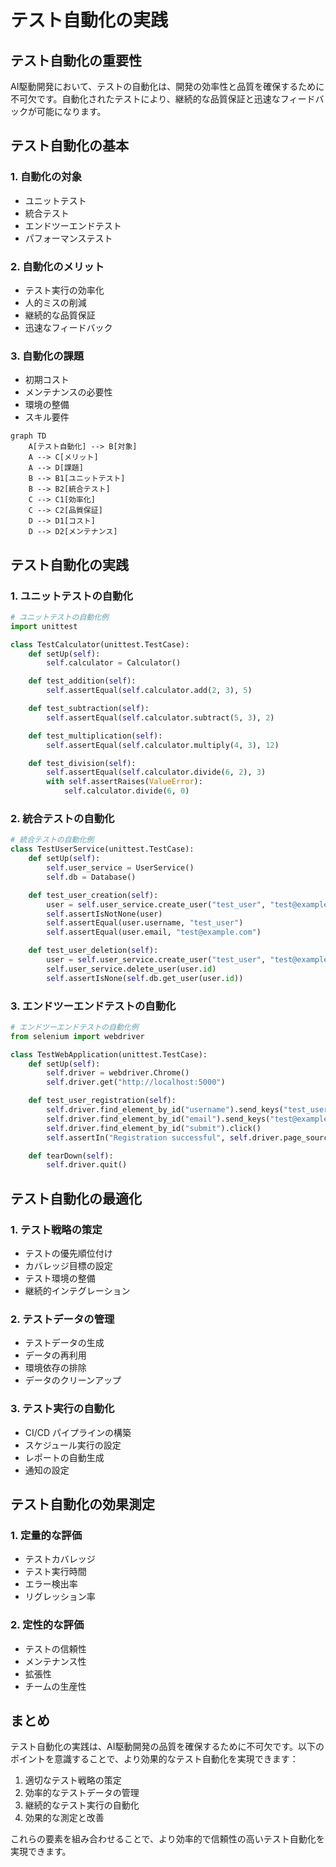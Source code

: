 # テスト自動化の実践

## テスト自動化の重要性

AI駆動開発において、テストの自動化は、開発の効率性と品質を確保するために不可欠です。自動化されたテストにより、継続的な品質保証と迅速なフィードバックが可能になります。

## テスト自動化の基本

### 1. 自動化の対象

- ユニットテスト
- 統合テスト
- エンドツーエンドテスト
- パフォーマンステスト

### 2. 自動化のメリット

- テスト実行の効率化
- 人的ミスの削減
- 継続的な品質保証
- 迅速なフィードバック

### 3. 自動化の課題

- 初期コスト
- メンテナンスの必要性
- 環境の整備
- スキル要件

```mermaid
graph TD
    A[テスト自動化] --> B[対象]
    A --> C[メリット]
    A --> D[課題]
    B --> B1[ユニットテスト]
    B --> B2[統合テスト]
    C --> C1[効率化]
    C --> C2[品質保証]
    D --> D1[コスト]
    D --> D2[メンテナンス]
```

## テスト自動化の実践

### 1. ユニットテストの自動化

```python
# ユニットテストの自動化例
import unittest

class TestCalculator(unittest.TestCase):
    def setUp(self):
        self.calculator = Calculator()

    def test_addition(self):
        self.assertEqual(self.calculator.add(2, 3), 5)

    def test_subtraction(self):
        self.assertEqual(self.calculator.subtract(5, 3), 2)

    def test_multiplication(self):
        self.assertEqual(self.calculator.multiply(4, 3), 12)

    def test_division(self):
        self.assertEqual(self.calculator.divide(6, 2), 3)
        with self.assertRaises(ValueError):
            self.calculator.divide(6, 0)
```

### 2. 統合テストの自動化

```python
# 統合テストの自動化例
class TestUserService(unittest.TestCase):
    def setUp(self):
        self.user_service = UserService()
        self.db = Database()

    def test_user_creation(self):
        user = self.user_service.create_user("test_user", "test@example.com")
        self.assertIsNotNone(user)
        self.assertEqual(user.username, "test_user")
        self.assertEqual(user.email, "test@example.com")

    def test_user_deletion(self):
        user = self.user_service.create_user("test_user", "test@example.com")
        self.user_service.delete_user(user.id)
        self.assertIsNone(self.db.get_user(user.id))
```

### 3. エンドツーエンドテストの自動化

```python
# エンドツーエンドテストの自動化例
from selenium import webdriver

class TestWebApplication(unittest.TestCase):
    def setUp(self):
        self.driver = webdriver.Chrome()
        self.driver.get("http://localhost:5000")

    def test_user_registration(self):
        self.driver.find_element_by_id("username").send_keys("test_user")
        self.driver.find_element_by_id("email").send_keys("test@example.com")
        self.driver.find_element_by_id("submit").click()
        self.assertIn("Registration successful", self.driver.page_source)

    def tearDown(self):
        self.driver.quit()
```

## テスト自動化の最適化

### 1. テスト戦略の策定

- テストの優先順位付け
- カバレッジ目標の設定
- テスト環境の整備
- 継続的インテグレーション

### 2. テストデータの管理

- テストデータの生成
- データの再利用
- 環境依存の排除
- データのクリーンアップ

### 3. テスト実行の自動化

- CI/CD パイプラインの構築
- スケジュール実行の設定
- レポートの自動生成
- 通知の設定

## テスト自動化の効果測定

### 1. 定量的な評価

- テストカバレッジ
- テスト実行時間
- エラー検出率
- リグレッション率

### 2. 定性的な評価

- テストの信頼性
- メンテナンス性
- 拡張性
- チームの生産性

## まとめ

テスト自動化の実践は、AI駆動開発の品質を確保するために不可欠です。以下のポイントを意識することで、より効果的なテスト自動化を実現できます：

1. 適切なテスト戦略の策定
2. 効率的なテストデータの管理
3. 継続的なテスト実行の自動化
4. 効果的な測定と改善

これらの要素を組み合わせることで、より効率的で信頼性の高いテスト自動化を実現できます。
